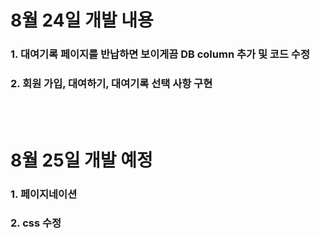 # 8월 24일 개발 내용
### 1. 대여기록 페이지를 반납하면 보이게끔 DB column 추가 및 코드 수정 
### 2. 회원 가입, 대여하기, 대여기록 선택 사항 구현

<br></br>

# 8월 25일 개발 예정
### 1. 페이지네이션 
### 2. css 수정


